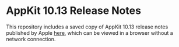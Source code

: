# AppKit 10.13 Release Notes

This repository includes a saved copy of AppKit 10.13 release notes published by Apple [here](https://developer.apple.com/library/archive/releasenotes/AppKit/RN-AppKit/#10_13Layer-backed%20Views), which can be viewed in a browser without a network connection. 